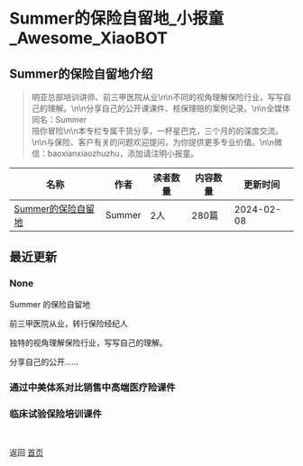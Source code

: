 # Summer的保险自留地_小报童_Awesome_XiaoBOT

## Summer的保险自留地介绍
> 明亚总部培训讲师、前三甲医院从业\n\n不同的视角理解保险行业，写写自己的理解。\n\n分享自己的公开课课件、核保理赔的案例记录。\n\n全媒体同名：Summer  
陪你冒险\n\n本专栏专属干货分享，一杯星巴克，三个月的的深度交流。\n\n与保险、客户有关的问题欢迎提问，为你提供更多专业价值。\n\n微信：baoxianxiaozhuzhu，添加请注明小报童。  
  


|名称|作者|读者数量|内容数量|更新时间|
|---|---|---|---|---|
|[Summer的保险自留地](https://xiaobot.net/p/baoxianxiaozhuz?refer=9c3f1c95-a052-465a-9902-f6d75080262a)|Summer|2人|280篇|2024-02-08|

## 最近更新
### None

Summer 的保险自留地

前三甲医院从业，转行保险经纪人

独特的视角理解保险行业，写写自己的理解。

分享自己的公开......

### 通过中美体系对比销售中高端医疗险课件

### 临床试验保险培训课件


<a href="https://github.com/Reno9527/awesome-xiaobot" style="color: white; text-decoration: none;">awesome-xiaobot</a>

返回 [首页](../README.md)
